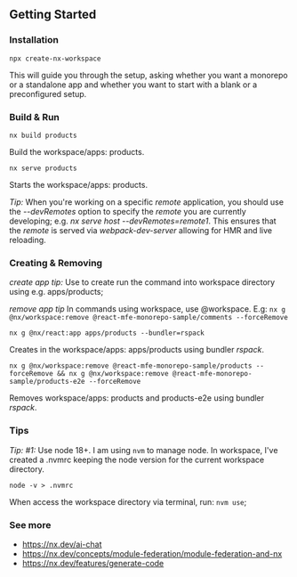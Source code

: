 ## Getting Started

### Installation
`npx create-nx-workspace`

This will guide you through the setup, asking whether you want a monorepo or a standalone app and whether you want to start with a blank or a preconfigured setup.

### Build & Run

```
nx build products
```

Build the workspace/apps: products.

```
nx serve products
```

Starts the workspace/apps: products.

_Tip:_ When you're working on a specific *remote* application, you should use the *--devRemotes* option to specify the *remote* you are currently developing; e.g. *nx serve host --devRemotes=remote1*. This ensures that the *remote* is served via *webpack-dev-server* allowing for HMR and live reloading.

### Creating & Removing

_create app tip:_ Use to create run the command into workspace directory using e.g. apps/products;

_remove app tip_ In commands using workspace, use @workspace. E.g: `nx g @nx/workspace:remove @react-mfe-monorepo-sample/comments --forceRemove`

```
nx g @nx/react:app apps/products --bundler=rspack
```

Creates in the workspace/apps: apps/products using bundler _rspack_.

```
nx g @nx/workspace:remove @react-mfe-monorepo-sample/products --forceRemove && nx g @nx/workspace:remove @react-mfe-monorepo-sample/products-e2e --forceRemove
```

Removes workspace/apps: products and products-e2e using bundler _rspack_.


### Tips

_Tip: #1:_ 
Use node 18+. I am using `nvm` to manage node. In workspace, I've created a .nvmrc keeping the node version for the current workspace directory.

``` 
node -v > .nvmrc
```

When access the workspace directory via terminal, run: `nvm use`;


### See more
- https://nx.dev/ai-chat
- https://nx.dev/concepts/module-federation/module-federation-and-nx
- https://nx.dev/features/generate-code



